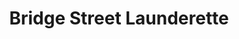 ---
title: "Bridge Street Launderette"
url: /stranraer/bridge-street-launderette/
shop: Wäscherei
---